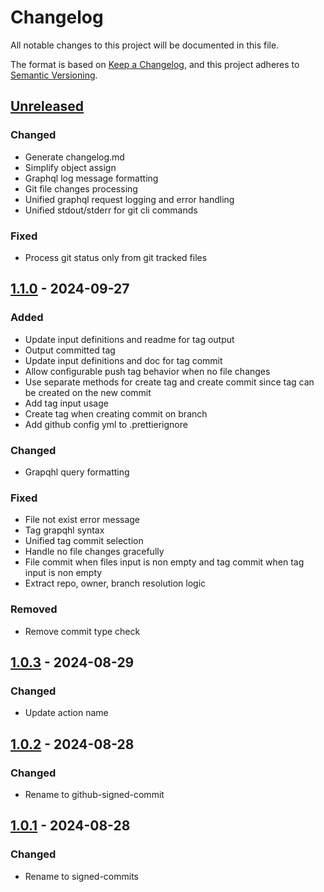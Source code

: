 # Changelog

All notable changes to this project will be documented in this file.

The format is based on [Keep a Changelog](https://keepachangelog.com/en/1.0.0/),
and this project adheres to [Semantic Versioning](https://semver.org/spec/v2.0.0.html).

## [Unreleased]

### Changed
- Generate changelog.md
- Simplify object assign
- Graphql log message formatting
- Git file changes processing
- Unified graphql request logging and error handling
- Unified stdout/stderr for git cli commands

### Fixed
- Process git status only from git tracked files

## [1.1.0] - 2024-09-27

### Added
- Update input definitions and readme for tag output
- Output committed tag
- Update input definitions and doc for tag commit
- Allow configurable push tag behavior when no file changes
- Use separate methods for create tag and create commit since tag can be created on the new commit
- Add tag input usage
- Create tag when creating commit on branch
- Add github config yml to .prettierignore

### Changed
- Grapqhl query formatting

### Fixed
- File not exist error message
- Tag grapqhl syntax
- Unified tag commit selection
- Handle no file changes gracefully
- File commit when files input is non empty and tag commit when tag input is non empty
- Extract repo, owner, branch resolution logic

### Removed
- Remove commit type check

## [1.0.3] - 2024-08-29

### Changed
- Update action name

## [1.0.2] - 2024-08-28

### Changed
- Rename to github-signed-commit

## [1.0.1] - 2024-08-28

### Changed
- Rename to signed-commits

[unreleased]: https://github.com/ryancyq/github-signed-commit/compare/v1.1.0..HEAD
[1.1.0]: https://github.com/ryancyq/github-signed-commit/compare/v1.0.3..v1.1.0
[1.0.3]: https://github.com/ryancyq/github-signed-commit/compare/v1.0.2..v1.0.3
[1.0.2]: https://github.com/ryancyq/github-signed-commit/compare/v1.0.1..v1.0.2
[1.0.1]: https://github.com/ryancyq/github-signed-commit/compare/v1.0.0..v1.0.1

<!-- generated by git-cliff -->
